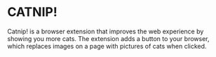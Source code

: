 # CATNIP!

Catnip! is a browser extension that improves the web experience by showing you more cats. The extension adds a button to your browser, which replaces images on a page with pictures of cats when clicked.